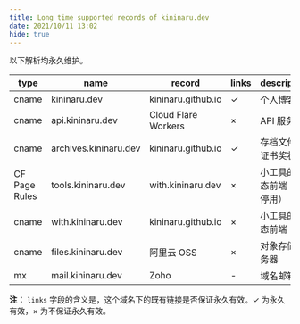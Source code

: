 ```yaml
---
title: Long time supported records of kininaru.dev
date: 2021/10/11 13:02
hide: true
---
```


以下解析均永久维护。

| type          | name                  | record              | links | description                |
| ------------- | --------------------- | ------------------- | ----- | -------------------------- |
| cname         | kininaru.dev          | kininaru.github.io  | ✓     | 个人博客                   |
| cname         | api.kininaru.dev      | Cloud Flare Workers | ×     | API 服务器                 |
| cname         | archives.kininaru.dev | kininaru.github.io  | ✓     | 存档文件，证书奖状等       |
| CF Page Rules | tools.kininaru.dev    | with.kininaru.dev   | ×     | 小工具的静态前端（已停用） |
| cname         | with.kininaru.dev     | kininaru.github.io  | ×     | 小工具的静态前端           |
| cname         | files.kininaru.dev    | 阿里云 OSS          | ×     | 对象存储服务器             |
| mx            | mail.kininaru.dev     | Zoho                | -     | 域名邮箱                   |

**注：** `links` 字段的含义是，这个域名下的既有链接是否保证永久有效。✓ 为永久有效，× 为不保证永久有效。